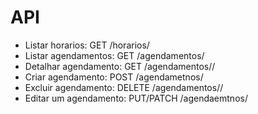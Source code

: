 # API

- Listar horarios: GET /horarios/
- Listar agendamentos: GET /agendamentos/
- Detalhar agendamento: GET /agendamentos/<id>/
- Criar agendamento: POST /agendametnos/
- Excluir agendamento: DELETE /agendamentos/<id>/
- Editar um agendamento: PUT/PATCH /agendaemtnos/<id>